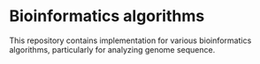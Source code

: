 # Bioinformatics algorithms

This repository contains implementation for various bioinformatics algorithms, particularly for analyzing genome sequence.

